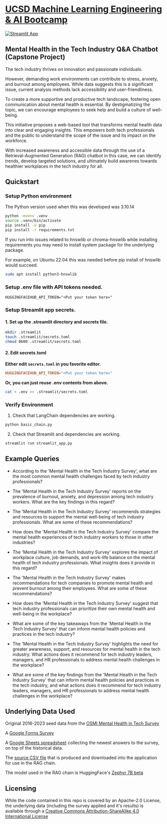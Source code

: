 # [UCSD Machine Learning Engineering & AI Bootcamp](https://career-bootcamp.extension.ucsd.edu/programs/machine-learning-engineering/)

[![Streamlit App](https://static.streamlit.io/badges/streamlit_badge_black_white.svg)](https://mentalhealthintech.streamlit.app/)
## Mental Health in the Tech Industry Q&A Chatbot (Capstone Project)


The tech industry thrives on innovation and passionate individuals.

However, demanding work environments can contribute to stress, anxiety, and burnout among employees. While data suggests this is a significant issue, current analysis methods lack accessibility and user-friendliness.

To create a more supportive and productive tech landscape, fostering open communication about mental health is essential.  By destigmatizing the topic, we can encourage employees to seek help and build a culture of well-being.

This initiative proposes a web-based tool that transforms mental health data into clear and engaging insights. This empowers both tech professionals and the public to understand the scope of the issue and its impact on the workforce.

With increased awareness and accessible data through the use of a Retrieval-Augmented Generation (RAG) chatbot in this case, we can identify trends, develop targeted solutions, and ultimately build awarenes towards healthier workplaces in the tech industry for all.


## Quickstart

### Setup Python environment

The Python version used when this was developed was 3.10.14


```bash
python -mvenv .venv
source .venv/bin/activate
pip install -U pip
pip install -r requirements.txt
```

If you run into issues related to hnswlib or chroma-hnswlib while installing requirements you may need to install system package for the underlying package.

For example, on Ubuntu 22.04 this was needed before pip install of hnswlib would succeed.

```bash
sudo apt install python3-hnswlib
```

### Setup .env file with API tokens needed.

```
HUGGINGFACEHUB_API_TOKEN="<Put your token here>"
```

### Setup Streamlit app secrets.

#### 1. Set up the .streamlit directory and secrets file.

```bash
mkdir .streamlit
touch .streamlit/secrets.toml
chmod 0600 .streamlit/secrets.toml
```

#### 2. Edit secrets.toml

**Either edit `secrets.toml` in you favorite editor.**

```toml
HUGGINGFACEHUB_API_TOKEN="<Put your token here>"
```

**Or, you can just reuse .env contents from above.**

```bash
cat < .env >> .streamlit/secrets.toml
```

### Verify Environment

1. Check that LangChain dependencies are working.

```bash
python basic_chain.py
```

2. Check that Streamlit and dependencies are working.

```bash
streamlit run streamlit_app.py
```

## Example Queries

- According to the 'Mental Health in the Tech Industry Survey', what are the most common mental health challenges faced by tech industry professionals?

- The 'Mental Health in the Tech Industry Survey' reports on the prevalence of burnout, anxiety, and depression among tech industry workers. What are the key findings in this regard?

- The 'Mental Health in the Tech Industry Survey' recommends strategies and resources to support the mental well-being of tech industry professionals. What are some of these recommendations?

- How does the 'Mental Health in the Tech Industry Survey' compare the mental health experiences of tech industry workers to those in other industries?

- The 'Mental Health in the Tech Industry Survey' explores the impact of workplace culture, job demands, and work-life balance on the mental health of tech industry professionals. What insights does it provide in this regard?

- The 'Mental Health in the Tech Industry Survey' makes recommendations for tech companies to promote mental health and prevent burnout among their employees. What are some of these recommendations?

- How does the 'Mental Health in the Tech Industry Survey' suggest that tech industry professionals can prioritize their own mental health and well-being in the workplace?

- What are some of the key takeaways from the 'Mental Health in the Tech Industry Survey' that can inform mental health policies and practices in the tech industry?

- The 'Mental Health in the Tech Industry Survey' highlights the need for greater awareness, support, and resources for mental health in the tech industry. What actions does it recommend for tech industry leaders, managers, and HR professionals to address mental health challenges in the workplace?

- What are some of the key findings from the 'Mental Health in the Tech Industry Survey' that can inform mental health policies and practices in the tech industry, and what actions does it recommend for tech industry leaders, managers, and HR professionals to address mental health challenges in the workplace?


## Underlying Data Used

Original 2016-2023 seed data from the [OSMI Mental Health in Tech Survey](https://osmhhelp.org/research.html)

A [Google Forms Survey](https://forms.gle/CzRFVaxMy5S3asVp6)

A [Google Sheets spreadsheet](https://docs.google.com/spreadsheets/d/1Oj8ROLPcsq_I8h3Au7bE9cUSFhTFQx3eEIr8BXV1Jx4/edit?usp=sharing) collecting the newest answers to the survey, on top of the historical data.

The [source CSV file](https://docs.google.com/spreadsheets/d/1Oj8ROLPcsq_I8h3Au7bE9cUSFhTFQx3eEIr8BXV1Jx4/export?format=csv) that is produced and downloaded into the application for use in the RAG chain.

The model used in the RAG chain is HuggingFace's [Zephyr 7B beta](https://huggingface.co/HuggingFaceH4/zephyr-7b-beta)


## Licensing

While the code contained in this repo is covered by an Apache-2.0 License, the underlying data (including the survey applied and it's results) is available through a [Creative Commons Attribution-ShareAlike 4.0 International License](https://creativecommons.org/licenses/by-sa/4.0/)
